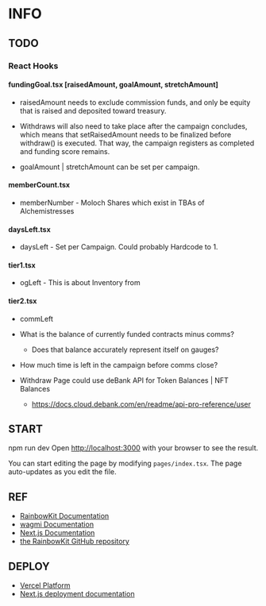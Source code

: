# INFO

## TODO

### React Hooks

#### fundingGoal.tsx [raisedAmount, goalAmount, stretchAmount]

* raisedAmount needs to exclude commission funds, and only be equity that is raised and deposited toward treasury.

* Withdraws will also need to take place after the campaign concludes, which means that setRaisedAmount needs to be finalized before withdraw() is executed. That way, the campaign registers as completed and funding score remains.

* goalAmount | stretchAmount can be set per campaign.

#### memberCount.tsx

* memberNumber - Moloch Shares which exist in TBAs of Alchemistresses

#### daysLeft.tsx

* daysLeft - Set per Campaign. Could probably Hardcode to 1.

#### tier1.tsx

* ogLeft - This is about Inventory from 

#### tier2.tsx

* commLeft


* What is the balance of currently funded contracts minus comms?
  * Does that balance accurately represent itself on gauges?
* How much time is left in the campaign before comms close?
* Withdraw Page could use deBank API for Token Balances | NFT Balances
  * https://docs.cloud.debank.com/en/readme/api-pro-reference/user

## START

npm run dev
Open [http://localhost:3000](http://localhost:3000) with your browser to see the result.

You can start editing the page by modifying `pages/index.tsx`. The page auto-updates as you edit the file.

## REF

* [RainbowKit Documentation](https://rainbowkit.com)
* [wagmi Documentation](https://wagmi.sh)
* [Next.js Documentation](https://nextjs.org/docs)
* [the RainbowKit GitHub repository](https://github.com/rainbow-me/rainbowkit)

## DEPLOY

* [Vercel Platform](https://vercel.com/new?utm_medium=default-template&filter=next.js&utm_source=create-next-app&utm_campaign=create-next-app-readme)
* [Next.js deployment documentation](https://nextjs.org/docs/deployment)
